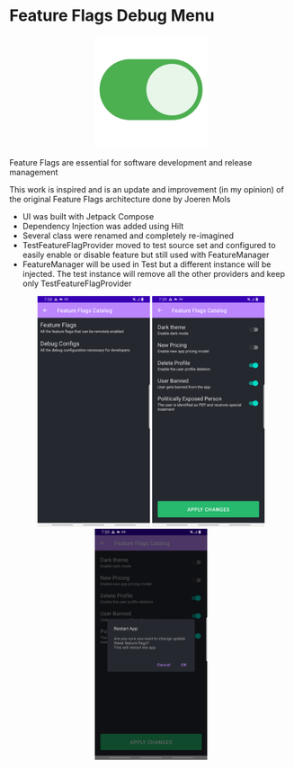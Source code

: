 # Feature Flags Debug Menu
<p align="center">
  <img src="https://github.com/rygelouv/FeatureFlags/blob/main/on-button.png" width="200">
</p>

Feature Flags are essential for software development and release management

This work is inspired and is an update and improvement (in my opinion) of the original Feature Flags architecture done by Joeren Mols
- UI was built with Jetpack Compose
- Dependency Injection was added using Hilt
- Several class were renamed and completely re-imagined
- TestFeatureFlagProvider moved to test source set and configured to easily enable or disable feature but still used with FeatureManager
- FeatureManager will be used in Test but a different instance will be injected. The test instance will remove all the other providers and keep only TestFeatureFlagProvider

<p align="center">
<img src="https://github.com/rygelouv/FeatureFlags/blob/main/screenshot-1648756729152.png" width="200">   <img src="https://github.com/rygelouv/FeatureFlags/blob/main/screenshot-1648756740397.png" width="200">   <img src="https://github.com/rygelouv/FeatureFlags/blob/main/screenshot-1648756748689.png" width="200">
</p>

